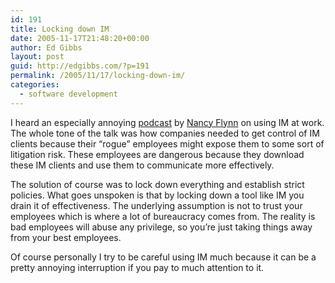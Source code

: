 ```yaml
---
id: 191
title: Locking down IM
date: 2005-11-17T21:48:20+00:00
author: Ed Gibbs
layout: post
guid: http://edgibbs.com/?p=191
permalink: /2005/11/17/locking-down-im/
categories:
  - software development
---
```

I heard an especially annoying [podcast](http://www.cio.com/podcasts/authors.html) by [Nancy Flynn](http://www.epolicyinstitute.com/about/bio.html) on using IM at work. The whole tone of the talk was how companies needed to get control of IM clients because their &#8220;rogue&#8221; employees might expose them to some sort of litigation risk. These employees are dangerous because they download these IM clients and use them to communicate more effectively.

The solution of course was to lock down everything and establish strict policies. What goes unspoken is that by locking down a tool like IM you drain it of effectiveness. The underlying assumption is not to trust your employees which is where a lot of bureaucracy comes from. The reality is bad employees will abuse any privilege, so you&#8217;re just taking things away from your best employees.

Of course personally I try to be careful using IM much because it can be a pretty annoying interruption if you pay to much attention to it.